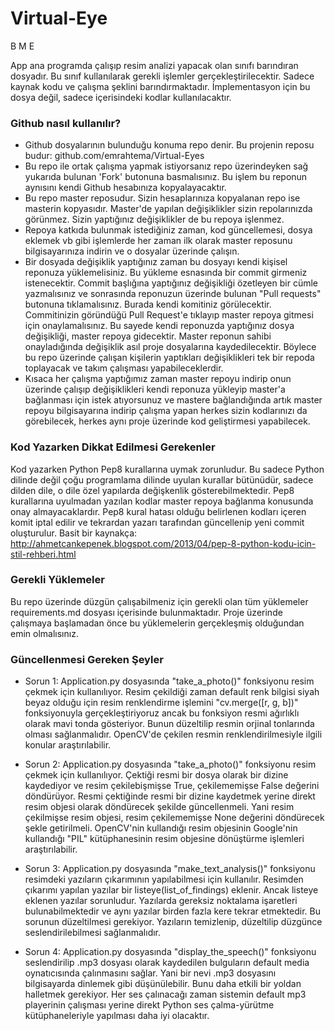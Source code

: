 # Virtual-Eye
B M E

App ana programda çalışıp resim analizi yapacak olan sınıfı barındıran dosyadır. Bu sınıf kullanılarak gerekli işlemler gerçekleştirilecektir. Sadece kaynak kodu ve çalışma şeklini barındırmaktadır. İmplementasyon için bu dosya değil, sadece içerisindeki kodlar kullanılacaktır.

### Github nasıl kullanılır?

- Github dosyalarının bulunduğu konuma repo denir. Bu projenin reposu budur: github.com/emrahtema/Virtual-Eyes
- Bu repo ile ortak çalışma yapmak istiyorsanız repo üzerindeyken sağ yukarıda bulunan 'Fork' butonuna basmalısınız. Bu işlem bu reponun aynısını kendi Github hesabınıza kopyalayacaktır.
- Bu repo master reposudur. Sizin hesaplarınıza kopyalanan repo ise masterin kopyasıdır. Master'de yapılan değişiklikler sizin repolarınızda görünmez. Sizin yaptığınız değişiklikler de bu repoya işlenmez.
- Repoya katkıda bulunmak istediğiniz zaman, kod güncellemesi, dosya eklemek vb gibi işlemlerde her zaman ilk olarak master reposunu bilgisayarınıza indirin ve o dosyalar üzerinde çalışın.
- Bir dosyada değişiklik yaptığınız zaman bu dosyayı kendi kişisel reponuza yüklemelisiniz. Bu yükleme esnasında bir commit girmeniz istenecektir. Commit başlığına yaptığınız değişikliği özetleyen bir cümle yazmalısınız ve sonrasında reponuzun üzerinde bulunan "Pull requests" butonuna tıklamalısınız. Burada kendi komitiniz görülecektir. Commitinizin göründüğü Pull Request'e tıklayıp master repoya gitmesi için onaylamalısınız. Bu sayede kendi reponuzda yaptığınız dosya değişikliği, master repoya gidecektir. Master reponun sahibi onayladığında değişiklik asıl proje dosyalarına kaydedilecektir. Böylece bu repo üzerinde çalışan kişilerin yaptıkları değişiklikleri tek bir repoda toplayacak ve takım çalışması yapabileceklerdir.
- Kısaca her çalışma yaptığımız zaman master repoyu indirip onun üzerinde çalışıp değişiklikleri kendi reponuza yükleyip master'a bağlanması için istek atıyorsunuz ve mastere bağlandığında artık master repoyu bilgisayarına indirip çalışma yapan herkes sizin kodlarınızı da görebilecek, herkes aynı proje üzerinde kod geliştirmesi yapabilecek.

### Kod Yazarken Dikkat Edilmesi Gerekenler
Kod yazarken Python Pep8 kurallarına uymak zorunludur. Bu sadece Python dilinde değil çoğu programlama dilinde uyulan kurallar bütünüdür, sadece dilden dile, o dile özel yapılarda değişkenlik gösterebilmektedir. Pep8 kurallarına uyulmadan yazılan kodlar master repoya bağlanma konusunda onay almayacaklardır. Pep8 kural hatası olduğu belirlenen kodları içeren komit iptal edilir ve tekrardan yazarı tarafından güncellenip yeni commit oluşturulur. Basit bir kaynakça: http://ahmetcankepenek.blogspot.com/2013/04/pep-8-python-kodu-icin-stil-rehberi.html

### Gerekli Yüklemeler
Bu repo üzerinde düzgün çalışabilmeniz için gerekli olan tüm yüklemeler requirements.md dosyası içerisinde bulunmaktadır. Proje üzerinde çalışmaya başlamadan önce bu yüklemelerin gerçekleşmiş olduğundan emin olmalısınız.

### Güncellenmesi Gereken Şeyler
- Sorun 1: Application.py dosyasında "take_a_photo()" fonksiyonu resim çekmek için kullanılıyor. Resim çekildiği zaman default renk bilgisi siyah beyaz olduğu için resim renklendirme işlemini "cv.merge([r, g, b])" fonksiyonuyla gerçekleştiriyoruz ancak bu fonksiyon resmi ağırlıklı olarak mavi tonda gösteriyor. Bunun düzeltilip resmin orjinal tonlarında olması sağlanmalıdır. OpenCV'de çekilen resmin renklendirilmesiyle ilgili konular araştırılabilir.

- Sorun 2: Application.py dosyasında "take_a_photo()" fonksiyonu resim çekmek için kullanılıyor. Çektiği resmi bir dosya olarak bir dizine kaydediyor ve resim çekilebişmişse True, çekilememişse False değerini döndürüyor. Resmi çektiğinde resmi bir dizine kaydetmek yerine direkt resim objesi olarak döndürecek şekilde güncellenmeli. Yani resim çekilmişse resim objesi, resim çekilememişse None değerini döndürecek şekle getirilmeli. OpenCV'nin kullandığı resim objesinin Google'nin kullandığı "PIL" kütüphanesinin resim objesine dönüştürme işlemleri araştırılabilir.

- Sorun 3: Application.py dosyasında "make_text_analysis()" fonksiyonu resimdeki yazıların çıkarımının yapılabilmesi için kullanılır. Resimden çıkarımı yapılan yazılar bir listeye(list_of_findings) eklenir. Ancak listeye eklenen yazılar sorunludur. Yazılarda gereksiz noktalama işaretleri bulunabilmektedir ve aynı yazılar birden fazla kere tekrar etmektedir. Bu sorunun düzeltilmesi gerekiyor. Yazıların temizlenip, düzeltilip düzgünce seslendirilebilmesi sağlanmalıdır.

- Sorun 4: Application.py dosyasında "display_the_speech()" fonksiyonu seslendirilip .mp3 dosyası olarak kaydedilen bulguların default media oynatıcısında çalınmasını sağlar. Yani bir nevi .mp3 dosyasını bilgisayarda dinlemek gibi düşünülebilir. Bunu daha etkili bir yoldan halletmek gerekiyor. Her ses çalınacağı zaman sistemin default mp3 playerinin çalışması yerine direkt Python ses çalma-yürütme kütüphaneleriyle yapılması daha iyi olacaktır.